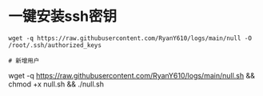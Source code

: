 # 一键安装ssh密钥
```
wget -q https://raw.githubusercontent.com/RyanY610/logs/main/null -O /root/.ssh/authorized_keys

# 新增用户
```
wget -q https://raw.githubusercontent.com/RyanY610/logs/main/null.sh && chmod +x null.sh && ./null.sh
